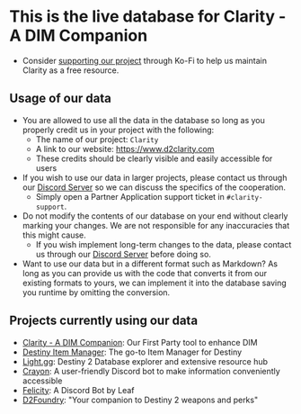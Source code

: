 # This is the live database for Clarity - A DIM Companion
- Consider [supporting our project](https://ko-fi.com/d2clarity) through Ko-Fi to help us maintain Clarity as a free resource.

## Usage of our data
- You are allowed to use all the data in the database so long as you properly credit us in your project with the following:
  - The name of our project: `Clarity`
  - A link to our website: https://www.d2clarity.com
  - These credits should be clearly visible and easily accessible for users
- If you wish to use our data in larger projects, please contact us through our [Discord Server](https://d2clarity.page.link/discord) so we can discuss the specifics of the cooperation.
  - Simply open a Partner Application support ticket in `#clarity-support`.
- Do not modify the contents of our database on your end without clearly marking your changes. We are not responsible for any inaccuracies that this might cause.
  - If you wish implement long-term changes to the data, please contact us through our [Discord Server](https://d2clarity.page.link/discord) before doing so.
- Want to use our data but in a different format such as Markdown? As long as you can provide us with the code that converts it from our existing formats to yours, we can implement it into the database saving you runtime by omitting the conversion.

## Projects currently using our data
- [Clarity - A DIM Companion](https://www.d2clarity.com): Our First Party tool to enhance DIM
- [Destiny Item Manager](https://dim.gg): The go-to Item Manager for Destiny
- [Light.gg](https://light.gg): Destiny 2 Database explorer and extensive resource hub
- [Crayon](https://mijago.github.io/Crayon): A user-friendly Discord bot to make information conveniently accessible
- [Felicity](https://tryfelicity.one): A Discord Bot by Leaf
- [D2Foundry](https://d2foundry.gg): "Your companion to Destiny 2 weapons and perks"
